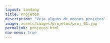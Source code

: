 ```yaml
---
layout: landing
title: Projetos
description: 'Veja alguns de nossos projetos'
image: assets/images/projetos/proj_01.jpg
permalink: projetos.html
nav-menu: true
---
```


<!-- Main -->
<div id="main" class="alt">

<!-- One -->
<section id="one">
	<div class="inner">
		<header class="major">
		</header>

<!-- Content -->
<span class="image fit"><img src="assets/images/projetos/proj_19.jpg" alt="" /></span>
<div class="box alt">
	<div class="row 50% uniform">
		<div class="6u"><span class="image fit"><img src="assets/images/projetos/proj_02.jpg" alt="" /></span></div>
		<div class="6u$"><span class="image fit"><img src="assets/images/projetos/proj_04.jpg" alt="" /></span></div>
		<!-- Break -->
		<div class="4u"><span class="image fit"><img src="assets/images/projetos/proj_03.jpg" alt="" /></span></div>
		<div class="4u"><span class="image fit"><img src="assets/images/projetos/proj_05.jpg" alt="" /></span></div>
		<div class="4u$"><span class="image fit"><img src="assets/images/projetos/proj_06.jpg" alt="" /></span></div>
		<!-- Break -->
		<div class="4u"><span class="image fit"><img src="assets/images/projetos/proj_08.jpg" alt="" /></span></div>
		<div class="4u"><span class="image fit"><img src="assets/images/projetos/proj_07.jpg" alt="" /></span></div>
		<div class="4u$"><span class="image fit"><img src="assets/images/projetos/proj_09.jpg" alt="" /></span></div>
	</div>
</div>

<span class="image fit"><img src="assets/images/projetos/proj_12.jpg" alt="" /></span>
<div class="box alt">
	<div class="row 50% uniform">
		<div class="6u"><span class="image fit"><img src="assets/images/projetos/proj_17.jpg" alt="" /></span></div>
		<div class="6u$"><span class="image fit"><img src="assets/images/projetos/proj_13.jpg" alt="" /></span></div>
		<!-- Break -->
		<div class="4u"><span class="image fit"><img src="assets/images/projetos/proj_10.jpg" alt="" /></span></div>
		<div class="4u"><span class="image fit"><img src="assets/images/projetos/proj_11.jpg" alt="" /></span></div>
		<div class="4u$"><span class="image fit"><img src="assets/images/projetos/proj_14.jpg" alt="" /></span></div>
		<!-- Break -->
		<div class="4u"><span class="image fit"><img src="assets/images/projetos/proj_15.jpg" alt="" /></span></div>
		<div class="4u"><span class="image fit"><img src="assets/images/projetos/proj_16.jpg" alt="" /></span></div>
		<div class="4u$"><span class="image fit"><img src="assets/images/projetos/proj_18.jpg" alt="" /></span></div>
	</div>
</div>